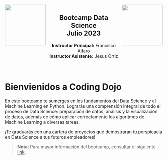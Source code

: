 
<br/>
<img src="images/logo_cd2.png" alt="" width="130px" align="left"/>
<img src="images/logo_cd2.png" alt="" width="130px" align="right"/>
<div align="center">
<h2>Bootcamp Data Science  <br/> Julio 2023 </h2>
<b>Instructor Principal:</b> Francisco Alfaro <br/>
<b>Instructor Asistente:</b> Jesus Ortiz <br/><br/><br/>
</div>


# **Bienvienidos a Coding Dojo**

En este bootcamp te sumerges en los fundamentos del Data Science y el Machine Learning en Python. Lograrás una comprensión integral de todo el proceso de Data Science: preparación de datos, análisis y la visualización de datos, además de cómo aplicar correctamente los algoritmos de Machine Learning a diversas tareas.

¡Te graduarás con una cartera de proyectos que demostrarán tu perspicacia en Data Science a tus futuros empleadores!

> **Nota**: Para mayor información del bootcamp, consultar el siguiente [link](https://www.codingdojo.la/data-science/).